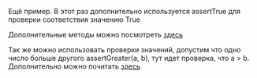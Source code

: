 Ещё пример. В этот раз дополнительно используется assertTrue для проверки соответствия значению True

Дополнительные методы можно посмотреть [здесь](https://docs.python.org/3/library/unittest.html#assert-methods)

Так же можно использовать проверки значений, допустим что одно число больше другого assertGreater(a, b), тут идет проверка, что a > b. 
Дополнительно можно почитать [здесь](https://docs.python.org/3/library/unittest.html#unittest.TestCase.assertAlmostEqual)